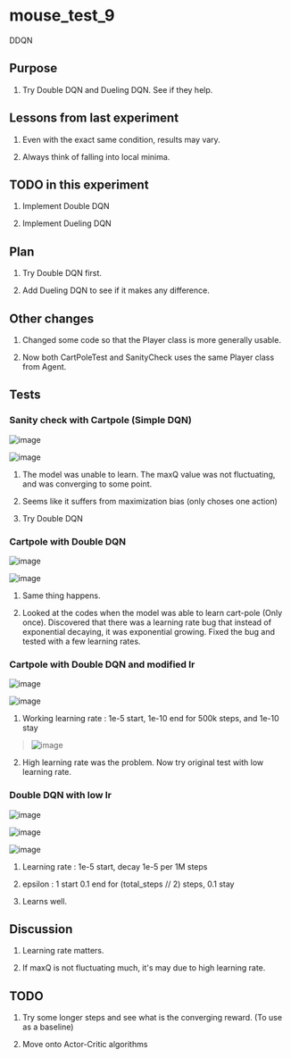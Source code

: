 # mouse_test_9

 DDQN

## Purpose

1. Try Double DQN and Dueling DQN. See if they help.

## Lessons from last experiment

1. Even with the exact same condition, results may vary.

2. Always think of falling into local minima.

## TODO in this experiment

1. Implement Double DQN

2. Implement Dueling DQN

## Plan

1. Try Double DQN first.

2. Add Dueling DQN to see if it makes any difference.

## Other changes

1. Changed some code so that the Player class is more generally usable.

2. Now both CartPoleTest and SanityCheck uses the same Player class from Agent.

## Tests

### Sanity check with Cartpole (Simple DQN)

![image](https://user-images.githubusercontent.com/45917844/92990374-03801500-f517-11ea-9a39-12bcae624410.png)

![image](https://user-images.githubusercontent.com/45917844/92990379-0bd85000-f517-11ea-9acc-5e315be55c21.png)

1. The model was unable to learn. The maxQ value was not fluctuating, and was converging to some point.

2. Seems like it suffers from maximization bias (only choses one action)

3. Try Double DQN

### Cartpole with Double DQN

![image](https://user-images.githubusercontent.com/45917844/92990930-08df5e80-f51b-11ea-8b4c-9ad4eb527843.png)

![image](https://user-images.githubusercontent.com/45917844/92990914-f9f8ac00-f51a-11ea-8e8e-89fc901594f9.png)

1. Same thing happens.

2. Looked at the codes when the model was able to learn cart-pole (Only once). Discovered that there was a learning rate bug that instead of exponential decaying, it was exponential growing. Fixed the bug and tested with a few learning rates.

### Cartpole with Double DQN and modified lr

![image](https://user-images.githubusercontent.com/45917844/92990997-87d49700-f51b-11ea-8e2f-268bbfdcfa4c.png)

![image](https://user-images.githubusercontent.com/45917844/92991001-8e630e80-f51b-11ea-818b-3c11200af394.png)

1. Working learning rate : 1e-5 start, 1e-10 end for 500k steps, and 1e-10 stay

>![image](https://user-images.githubusercontent.com/45917844/92991105-2e209c80-f51c-11ea-83de-d22047c2dae8.png)

2. High learning rate was the problem. Now try original test with low learning rate.

### Double DQN with low lr

![image](https://user-images.githubusercontent.com/45917844/92991131-79d34600-f51c-11ea-8b27-d80efacb3b21.png)

![image](https://user-images.githubusercontent.com/45917844/92991138-8eafd980-f51c-11ea-99a6-8d659fc66c86.png)

![image](https://user-images.githubusercontent.com/45917844/92991144-966f7e00-f51c-11ea-8284-07730f729c9f.png)

1. Learning rate : 1e-5 start, decay 1e-5 per 1M steps

2. epsilon : 1 start 0.1 end for (total_steps // 2) steps, 0.1 stay

3. Learns well.

## Discussion

1. Learning rate matters.

2. If maxQ is not fluctuating much, it's may due to high learning rate.

## TODO

1. Try some longer steps and see what is the converging reward. (To use as a baseline)

2. Move onto Actor-Critic algorithms